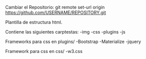 Cambiar el Repositorio: 
git remote set-url origin https://github.com/USERNAME/REPOSITORY.git

Plantilla de estructura html.

Contiene las siguientes carptestas:
-img
-css
-plugins
-js

Frameworks para css en plugins/
-Bootstrap
-Materialize
-jquery

Framework para css en css/
-w3.css

